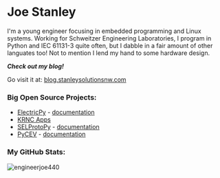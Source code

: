 # Joe Stanley

I'm a young engineer focusing in embedded programming and Linux systems. Working for Schweitzer Engineering Laboratories,
I program in Python and IEC 61131-3 quite often, but I dabble in a fair amount of other languates too! Not to mention I
lend my hand to some hardware design.

***Check out my blog!***

Go visit it at: [blog.stanleysolutionsnw.com](https://blog.stanleysolutionsnw.com)


### Big Open Source Projects:

- [ElectricPy](https://github.com/engineerjoe440/ElectricPy) - [documentation](https://engineerjoe440.github.io/ElectricPy/)
- [KRNC Apps](https://github.com/engineerjoe440/KRNCApps)
- [SELProtoPy](https://github.com/engineerjoe440/sel-proto-py) - [documentation](https://engineerjoe440.github.io/sel-proto-py/)
- [PyCEV](https://github.com/engineerjoe440/pycev) - [documentation](https://engineerjoe440.github.io/pycev/)


### My GitHub Stats:

<p align="left"> <img src="https://github-readme-stats.vercel.app/api?username=engineerjoe440&show_icons=true&theme=gotham" alt="engineerjoe440" />
